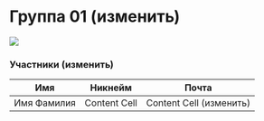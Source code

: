# Группа 01 (изменить)

![](https://beetroot.academy/static/logo-c96c7c4d19444146e8b100d14e93d1ac.svg)

                    
### Участники (изменить)
                    
Имя | Никнейм | Почта
------------- | -------------  | -------------
Имя Фамилия  | Content Cell | Content Cell (изменить)

